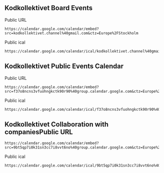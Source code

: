 ## Kodkollektivet Board Events 



Public URL

```
https://calendar.google.com/calendar/embed?src=kodkollektivet.channel%40gmail.com&ctz=Europe%2FStockholm
```



Public ical

```
https://calendar.google.com/calendar/ical/kodkollektivet.channel%40gmail.com/public/basic.ics
```



## Kodkollektivet Public Events Calendar



Public URL

```
https://calendar.google.com/calendar/embed?src=f37o8ncns3vfuohngkctk90r90%40group.calendar.google.com&ctz=Europe%2FStockholm
```



Public ical

```
https://calendar.google.com/calendar/ical/f37o8ncns3vfuohngkctk90r90%40group.calendar.google.com/public/basic.ics
```



## Kodkollektivet Collaboration with companiesPublic URL

```
https://calendar.google.com/calendar/embed?src=9bt5qp7i0k31sn3cc7i8vvt6no%40group.calendar.google.com&ctz=Europe%2FStockholm
```



Public ical

```
https://calendar.google.com/calendar/ical/9bt5qp7i0k31sn3cc7i8vvt6no%40group.calendar.google.com/public/basic.ics
```


